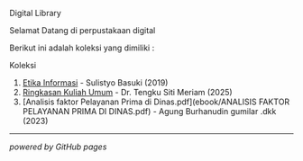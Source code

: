 Digital Library

Selamat Datang di perpustakaan digital

Berikut ini adalah koleksi yang dimiliki :

Koleksi
1. [Etika Informasi](ebook/garuda2590562.pdf) - Sulistyo Basuki (2019)
2. [Ringkasan Kuliah Umum](ebook/Rinnkasan.pdf) - Dr. Tengku Siti Meriam (2025)
3. [Analisis faktor Pelayanan Prima di Dinas.pdf](ebook/ANALISIS FAKTOR PELAYANAN PRIMA DI DINAS.pdf) - Agung Burhanudin gumilar .dkk (2023)
---

*powered by GitHub pages*
